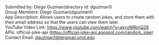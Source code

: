 Submitted by: Diego Guzman(directory id: dguzman1)\
Group Members: Diego Guzman(dguzman1)\
App Description: Allows users to create random jokes, and store them with their email address so that the users can view them later.\
YouTube Video Link: https://www.youtube.com/watch?v=asyzNRbnQZ8 \
APIs: official-joke-api (https://official-joke-api.appspot.com/random_joke) \
Contact Email: dguzman1@terpmail.umd.edu
